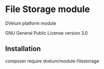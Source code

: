 File Storage module
======

DVelum platform module

GNU General Public License version 3.0

Installation
-------
composer require dvelum/module-filestorage
